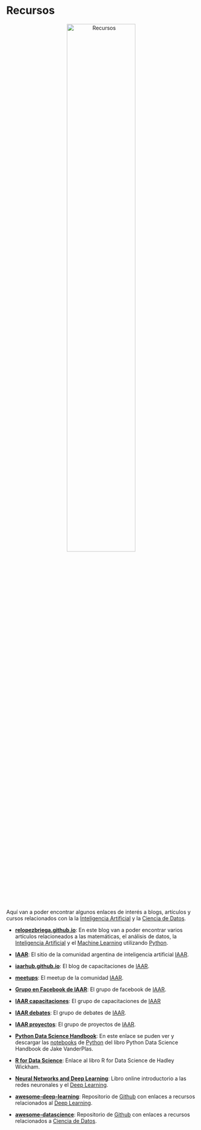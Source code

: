 # Recursos

<center><img alt="Recursos" title="Recursos" src="https://iaarbook.github.io/img/IA-recursos.jpg" width="60%" height="60%"></center>

Aquí van a poder encontrar algunos enlaces de interés a blogs, artículos y cursos relacionados con la la [Inteligencia Artificial](https://iaarbook.github.io/) y la [Ciencia de Datos](https://iaarbook.github.io/datascience/).

* **[relopezbriega.github.io](http://relopezbriega.github.io/)**: En este blog van a poder encontrar varios artículos relacioneados a las matemáticas, el análisis de datos, la [Inteligencia Artificial](https://iaarbook.github.io/) y el [Machine Learning](https://iaarbook.github.io/ML/) utilizando [Python](https://iaarbook.github.io/python/). 

* **[IAAR](http://iaar.site/)**: El sitio de la comunidad argentina de inteligencia artificial [IAAR](http://iaar.site/).

* **[iaarhub.github.io](https://iaarhub.github.io/)**: El blog de capacitaciones de [IAAR](http://iaar.site/). 

* **[meetups](https://www.meetup.com/es-ES/InteligenciaArtificialArgentina/)**: El meetup de la comunidad [IAAR](http://iaar.site/).

* **[Grupo en Facebook de IAAR](https://www.facebook.com/groups/InteligenciaArtificialArgentina/)**: El grupo de facebook de [IAAR](http://iaar.site/).

* **[IAAR capacitaciones](https://www.facebook.com/groups/ClusterCapacitacionIAAR/)**: El grupo de capacitaciones de [IAAR](http://iaar.site/)

* **[IAAR debates](https://www.facebook.com/groups/1475242589176918/)**: El grupo de debates de [IAAR](http://iaar.site/).

* **[IAAR proyectos](https://www.facebook.com/groups/ClusterProyectosIAAR/)**: El grupo de proyectos de [IAAR](http://iaar.site/).

* **[Python Data Science Handbook](http://nbviewer.jupyter.org/github/jakevdp/PythonDataScienceHandbook/blob/master/notebooks/Index.ipynb)**: En este enlace se puden ver y descargar las [notebooks](http://jupyter.org/) de [Python](https://iaarbook.github.io/python/) del libro Python Data Science Handbook de Jake VanderPlas.

* **[R for Data Science](http://r4ds.had.co.nz/)**: Enlace al libro R for Data Science de Hadley Wickham.

* **[Neural Networks and Deep Learning](http://neuralnetworksanddeeplearning.com/)**: Libro online introductorio a las redes neuronales y el [Deep Learning](https://iaarbook.github.io/deeplearning/).

* **[awesome-deep-learning](https://github.com/ChristosChristofidis/awesome-deep-learning)**: Repositorio de [Github](https://github.com) con enlaces a recursos relacionados al [Deep Learning](https://iaarbook.github.io/deeplearning/).

* **[awesome-datascience](https://github.com/bulutyazilim/awesome-datascience)**: Repositorio de [Github](https://github.com) con enlaces a recursos relacionados a [Ciencia de Datos](https://iaarbook.github.io/datascience/).
